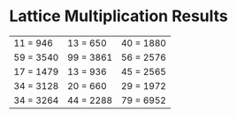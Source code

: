 # Lattice Multiplication Results

|   |   |   |
|---|---|---|
| 11 = 946 | 13 = 650 | 40 = 1880 |
| 59 = 3540 | 99 = 3861 | 56 = 2576 |
| 17 = 1479 | 13 = 936 | 45 = 2565 |
| 34 = 3128 | 20 = 660 | 29 = 1972 |
| 34 = 3264 | 44 = 2288 | 79 = 6952 |
